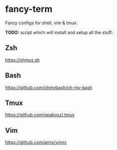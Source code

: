 # fancy-term
Fancy configs for shell, vim &amp; tmux.

**TODO:** script which will install and setup all the stuff:

## Zsh

https://ohmyz.sh

## Bash

https://github.com/ohmybash/oh-my-bash

## Tmux

https://github.com/gpakosz/.tmux

## Vim

https://github.com/amix/vimrc
